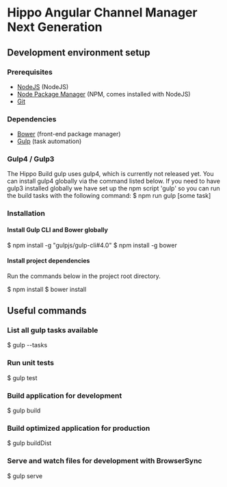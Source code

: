 # Hippo Angular Channel Manager Next Generation

## Development environment setup
### Prerequisites
* [NodeJS](http://nodejs.org/) (NodeJS)
* [Node Package Manager](https://npmjs.org/) (NPM, comes installed with NodeJS)
* [Git](http://git-scm.com/)

### Dependencies
* [Bower](http://bower.io/) (front-end package manager)
* [Gulp](http://gulpjs.com/) (task automation)

### Gulp4 / Gulp3
The Hippo Build gulp uses gulp4, which is currently not released yet. You can install gulp4 globally via
the command listed below. If you need to have gulp3 installed globally we have set up the npm script 'gulp' so
you can run the build tasks with the following command:
  $ npm run gulp [some task]

### Installation
#### Install Gulp CLI and Bower globally
  $ npm install -g "gulpjs/gulp-cli#4.0"
  $ npm install -g bower

#### Install project dependencies
Run the commands below in the project root directory.

  $ npm install
  $ bower install

## Useful commands
### List all gulp tasks available
  $ gulp --tasks

### Run unit tests
  $ gulp test

### Build application for development
  $ gulp build

### Build optimized application for production
  $ gulp buildDist

### Serve and watch files for development with BrowserSync
  $ gulp serve
